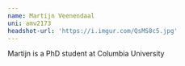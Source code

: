 ```yaml
---
name: Martijn Veenendaal
uni: amv2173
headshot-url: 'https://i.imgur.com/QsMS8c5.jpg'
---
```


Martijn is a PhD student at Columbia University

